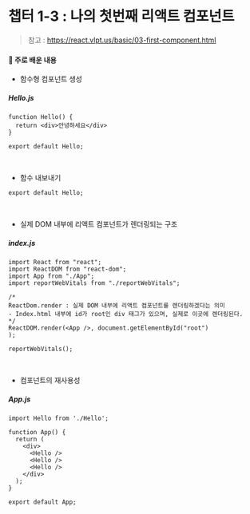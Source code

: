 # 챕터 1-3 : 나의 첫번째 리액트 컴포넌트

> 참고 : https://react.vlpt.us/basic/03-first-component.html

#### 📕 주로 배운 내용

- 함수형 컴포넌트 생성

##### Hello.js

```{.javascript}
function Hello() {
  return <div>안녕하세요</div>
}

export default Hello;
```

<br>

- 함수 내보내기

```{.javascript}
export default Hello;
```

<br>

- 실제 DOM 내부에 리액트 컴포넌트가 렌더링되는 구조

##### index.js

```{.javascript}
import React from "react";
import ReactDOM from "react-dom";
import App from "./App";
import reportWebVitals from "./reportWebVitals";

/*
ReactDom.render : 실제 DOM 내부에 리액트 컴포넌트를 렌더링하겠다는 의미
- Index.html 내부에 id가 root인 div 태그가 있으며, 실제로 이곳에 렌더링된다.
*/
ReactDOM.render(<App />, document.getElementById("root")
);

reportWebVitals();
```

<br>

- 컴포넌트의 재사용성

##### App.js

```{.javascript}
import Hello from './Hello';

function App() {
  return (
    <div>
      <Hello />
      <Hello />
      <Hello />
    </div>
  );
}

export default App;
```
